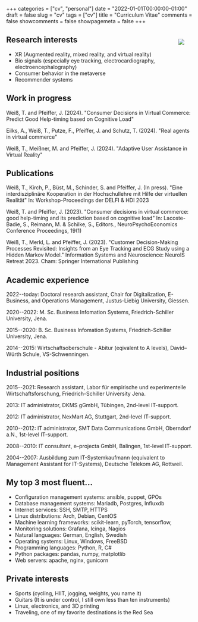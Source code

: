 +++
categories = ["cv", "personal"]
date = "2022-01-01T00:00:00-01:00"
draft = false
slug = "cv"
tags = ["cv"]
title = "Curriculum Vitae"
comments = false
showcomments = false
showpagemeta = false
+++

<div style="position:relative;float:right;margin:25px">
<img src="img/me_thumb.jpeg">
</div>

## Research interests
- XR (Augmented reality, mixed reality, and virtual reality)
- Bio signals (especially eye tracking, electrocardiography, electroencephalography)
- Consumer behavior in the metaverse
- Recommender systems

## Work in progress 
Weiß, T. and Pfeiffer, J. (2024). "Consumer Decisions in Virtual Commerce: Predict Good Help-timing based on Cognitive Load"

Eilks, A., Weiß, T., Putze, F., Pfeiffer, J. and Schutz, T. (2024). "Real agents in virtual commerce"

Weiß, T., Meißner, M. and Pfeiffer, J. (2024). "Adaptive User Assistance in Virtual Reality"

## Publications 
Weiß, T., Kirch, P., Büst, M., Schinder, S. and Pfeiffer, J. (In press). "Eine interdisziplinäre Kooperation in der Hochschullehre mit Hilfe der virtuellen Realität" In: Workshop-Proceedings der DELFI & HDI 2023

Weiß, T. and Pfeiffer, J. (2023). "Consumer decisions in virtual commerce: good help-timing and its prediction based on cognitive load" In: Lacoste-Badie, S., Reimann, M. & Schilke, S., Editors., NeuroPsychoEconomics Conference Proceedings, 19(1) 

Weiß, T., Merkl, L. and Pfeiffer, J. (2023). "Customer Decision-Making Processes Revisited: Insights from an Eye Tracking and ECG Study using a Hidden Markov Model." Information Systems and Neuroscience: NeuroIS Retreat 2023. Cham: Springer International Publishing

## Academic experience
2022--today: Doctoral research assistant, Chair for Digitalization, E-Business, and Operations Management, Justus-Liebig University, Giessen.

2020--2022: M. Sc. Business Infomation Systems, Friedrich-Schiller University, Jena.

2015--2020: B. Sc. Business Infomation Systems, Friedrich-Schiller University, Jena.

2014--2015: Wirtschaftsoberschule - Abitur (eqivalent to A levels), David–Würth Schule, VS-Schwenningen.

## Industrial positions
2015--2021: Research assistant, Labor für empirische und experimentelle Wirtschaftsforschung, Friedrich-Schiller University Jena.

2013: IT administrator, DKMS gGmbH, Tübingen, 2nd-level IT-support.

2012: IT administrator, NexMart AG, Stuttgart, 2nd-level IT-support.

2010--2012: IT administrator, SMT Data Communications GmbH, Oberndorf a.N., 1st-level IT-support.

2008--2010: IT consultant, e–projecta GmbH, Balingen, 1st-level IT-support.

2004--2007: Ausbildung zum IT-Systemkaufmann (equivalent to Management Assistant for IT-Systems), Deutsche Telekom AG, Rottweil.

## My top 3 most fluent...
- Configuration management systems: ansible, puppet, GPOs
- Database management systems: Mariadb, Postgres, Influxdb
- Internet services: SSH, SMTP, HTTPS
- Linux distributions: Arch, Debian, CentOS
- Machine learning frameworks: scikit-learn, pyTorch, tensorflow, 
- Monitoring solutions: Grafana, Icinga, Nagios
- Natural languages: German, English, Swedish
- Operating systems: Linux, Windows, FreeBSD
- Programming languages: Python, R, C#
- Python packages: pandas, numpy, matplotlib
- Web servers: apache, nginx, gunicorn
 
## Private interests
- Sports (cycling, HIIT, jogging, weights, you name it)
- Guitars (It is under control, I still own less than ten instruments)
- Linux, electronics, and 3D printing
- Traveling, one of my favorite destinations is the Red Sea
